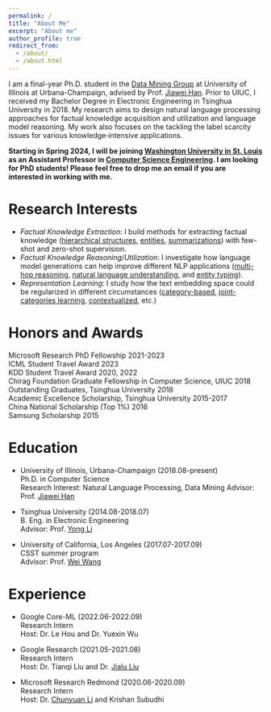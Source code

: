 ```yaml
---
permalink: /
title: "About Me"
excerpt: "About me"
author_profile: true
redirect_from: 
  - /about/
  - /about.html
---
```



I am a final-year Ph.D. student in the [Data Mining Group](http://dm1.cs.uiuc.edu/) at University of Illinois at Urbana-Champaign, advised by Prof. [Jiawei Han](http://hanj.cs.illinois.edu). Prior to UIUC, I received my Bachelor Degree in Electronic Engineering in Tsinghua University in 2018. My research aims to design natural language processing approaches for factual knowledge acquisition and utilization and language model reasoning. My work also focuses on the tackling the label scarcity issues for various knowledge‑intensive applications.

<strong>Starting in Spring 2024, I will be joining [Washington University in St. Louis](https://wustl.edu/) as an Assistant Professor in [Computer Science Engineering](https://cse.wustl.edu/). I am looking for PhD students! Please feel free to drop me an email if you are interested in working with me.</strong>


Research Interests
======
* <em>Factual Knowledge Extraction</em>: I build methods for extracting factual knowledge ([hierarchical structures](https://arxiv.org/abs/2010.06714), [entities](https://arxiv.org/abs/2012.14978), [summarizations](https://arxiv.org/abs/2110.08845)) with few-shot and zero-shot supervision.
* <em>Factual Knowledge Reasoning/Utilization</em>: I investigate how language model generations can help improve different NLP applications ([multi-hop reasoning](https://arxiv.org/abs/2210.11610), [natural language understanding](https://arxiv.org/abs/2202.04538), and [entity typing](https://arxiv.org/abs/2206.13746)).
* <em>Representation Learning</em>: I study how the text embedding space could be regularized in different circumstances ([category-based](https://arxiv.org/abs/1908.07162), [joint-categories learning](https://arxiv.org/abs/2010.06705), [contextualized](https://arxiv.org/abs/2202.04582), etc.)


Honors and Awards
======
Microsoft Research PhD Fellowship  2021-2023  
ICML Student Travel Award  2023  
KDD Student Travel Award  2020, 2022  
Chirag Foundation Graduate Fellowship in Computer Science, UIUC  2018  
Outstanding Graduates, Tsinghua University  2018  
Academic Excellence Scholarship, Tsinghua University  2015-2017  
China National Scholarship (Top 1%)  2016  
Samsung Scholarship  2015  

 
Education
======
* University of Illinois, Urbana-Champaign (2018.08-present)  
  Ph.D. in Computer Science  
  Research Interest: Natural Language Processing, Data Mining
  Advisor: Prof. [Jiawei Han](http://hanj.cs.illinois.edu)  

* Tsinghua University (2014.08-2018.07)  
  B. Eng. in Electronic Engineering  
  Advisor: Prof. [Yong Li](http://fi.ee.tsinghua.edu.cn/~liyong/)  

* University of California, Los Angeles (2017.07-2017.09)  
  CSST summer program  
  Advisor: Prof. [Wei Wang](http://web.cs.ucla.edu/~weiwang/)  


Experience
======
* Google Core-ML (2022.06-2022.09)  
  Research Intern  
  Host: Dr. Le Hou and Dr. Yuexin Wu

* Google Research (2021.05-2021.08)  
  Research Intern  
  Host: Dr. Tianqi Liu and Dr. [Jialu Liu](https://jialu.info/)

* Microsoft Research Redmond (2020.06-2020.09)  
  Research Intern  
  Host: Dr. [Chunyuan Li](http://chunyuan.li/) and Krishan Subudhi  





